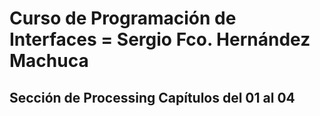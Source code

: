 # Curso de Programación de Interfaces   =   Sergio Fco. Hernández Machuca

## Sección de Processing Capítulos del 01 al 04